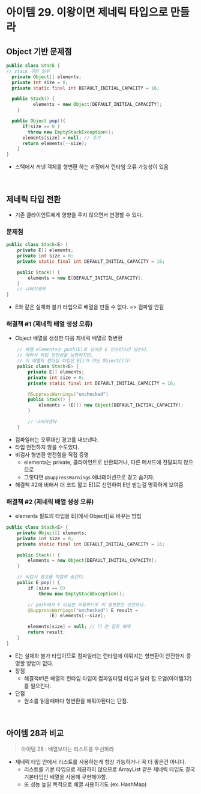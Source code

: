 # 아이템 29. 이왕이면 제네릭 타입으로 만들라

## Object 기반 문제점

```java
public class Stack {
// stack 구현 일부
  private Object[] elements;
  private int size = 0;
  private static final int DEFAULT_INITIAL_CAPACITY = 16;

  public Stack() {
          elements = new Object[DEFAULT_INITIAL_CAPACITY];
    }

  public Object pop(){
      if(size == 0 )
        throw new EmptyStackException();
      elements[size] = null; // 추가
      return elements[--size];
    }
}
```

- 스택에서 꺼낸 객체를 형변환 하는 과정에서 런타임 오류 가능성이 있음

<br/>

## 제네릭 타입 전환

- 기존 클라이언트에게 영향을 주지 않으면서 변경할 수 있다.

### 문제점

```java
public class Stack<E> {
    private E[] elements;
    private int size = 0;
    private static final int DEFAULT_INITIAL_CAPACITY = 16;

    public Stack() {
        elements = new E[DEFAULT_INITIAL_CAPACITY];
    }
    // 나머지생략
}
```

- E와 같은 실체화 불가 타입으로 배열을 만들 수 없다. => 컴파일 안됨

### 해결책 #1 (제네릭 배열 생성 오류)

- Object 배열을 생성한 다음 제네릭 배열로 형변환

```java
    // 배열 elements는 push(E)로 넘어온 E 인스턴스만 담는다.
    // 따라서 타입 안전성을 보장하지만,
    // 이 배열의 런타임 타입은 E[]가 아닌 Object[]다!
    public class Stack<E> {
        private E[] elements;
        private int size = 0;
        private static final int DEFAULT_INITIAL_CAPACITY = 16;

        @SuppressWarnings("unchecked")
        public Stack() {
            elements = (E[]) new Object[DEFAULT_INITIAL_CAPACITY];
        }

        // 나머지생략
    }

```

- 컴파일러는 오류대신 경고를 내보낸다.
- 타입 안전하지 않을 수도있다.
- 비검사 형변환 안전함을 직접 증명
    - elements는 private, 클라이언트로 반환되거나, 다른 메서드에 전달되지 않으므로
    - 그렇다면 `@SuppressWarnings` 애너테이션으로 경고 숨기자.
- 해결책 #2에 비해서 더 코드 짧고 E[]로 선언하여 E만 받는걸 명확하게 보여줌

### 해결책 #2 (제네릭 배열 생성 오류)

- elements 필드의 타입을 E[]에서 Object[]로 바꾸는 방법

```java
public class Stack<E> {
    private Object[] elements;
    private int size = 0;
    private static final int DEFAULT_INITIAL_CAPACITY = 16;

    public Stack() {
        elements = new Object[DEFAULT_INITIAL_CAPACITY];
    }

    // 비검사 경고를 적절히 숨긴다.
    public E pop() {
        if (size == 0)
            throw new EmptyStackException();

        // push에서 E 타입만 허용하므로 이 형변환은 안전하다.
        @SuppressWarnings("unchecked") E result =
                (E) elements[--size];

        elements[size] = null; // 다 쓴 참조 해제
        return result;
    }
}
```

- E는 실체화 불가 타입이므로 컴파일러는 런타임에 이뤄지는 형변환이 안전한지 증명할 방법이 없다.
- 장점
    - 해결책#1은 배열의 런타임 타입이 컴파일타임 타입과 달라 힙 오염(아이템32)를 일으킨다.
- 단점
    - 원소를 읽을때마다 형변환을 해줘야된다는 단점.

<br/>

## 아이템 28과 비교

> 아이템 28 : 배열보다는 리스트를 우선하라

- 제네릭 타입 안에서 리스트를 사용하는게 항상 가능하거나 꼭 더 좋은건 아니다.
    - 리스트를 기본 타입으로 제공하지 않으므로 ArrayList 같은 제네릭 타입도 결국 기본타입인 배열을 사용해 구현해야함.
    - 또 성능 높일 목적으로 배열 사용하기도 (ex. HashMap)

